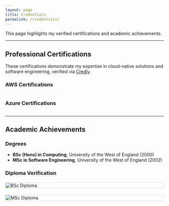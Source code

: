 ```yaml
---
layout: page
title: Credentials
permalink: /credentials/
---
```


This page highlights my verified certifications and academic achievements.

---

## Professional Certifications
These certifications demonstrate my expertise in cloud-native solutions and software engineering, verified via [Credly](https://www.credly.com/users/elen-van-engelen-maslova).

### AWS Certifications
<div style="display: flex; flex-wrap: wrap; gap: 20px;">
  <!-- Placeholder for AWS Certifications -->
  <div data-iframe-width="150" data-iframe-height="270" data-share-badge-id="c03a7d0d-8128-43b4-930a-db5f239f2f2c" data-share-badge-host="https://www.credly.com"></div>
  <div data-iframe-width="150" data-iframe-height="270" data-share-badge-id="21f8c5b1-a5f6-4e35-829f-306aee08e920" data-share-badge-host="https://www.credly.com"></div>
  <div data-iframe-width="150" data-iframe-height="270" data-share-badge-id="a633445b-507c-42ad-bf5d-8284af80c1c7" data-share-badge-host="https://www.credly.com"></div>
  <div data-iframe-width="150" data-iframe-height="270" data-share-badge-id="09b4aa6f-f2cb-4a42-9bde-35da6cef248f" data-share-badge-host="https://www.credly.com"></div>
</div>
<script type="text/javascript" async src="//cdn.credly.com/assets/utilities/embed.js"></script>

### Azure Certifications
<div style="display: flex; flex-wrap: wrap; gap: 20px;">
  <!-- Azure Certifications -->
  <div data-iframe-width="150" data-iframe-height="270" data-share-badge-id="5ae18e92-b259-4c50-a006-6f954ebd65df" data-share-badge-host="https://www.credly.com"></div>
  <div data-iframe-width="150" data-iframe-height="270" data-share-badge-id="azure-architect-badge-id" data-share-badge-host="https://www.credly.com"></div>
</div>
<script type="text/javascript" async src="//cdn.credly.com/assets/utilities/embed.js"></script>

---

## Academic Achievements
### Degrees
- **BSc (Hons) in Computing**, University of the West of England (2000)
- **MSc in Software Engineering**, University of the West of England (2002)

### Diploma Verification
<div style="display: flex; flex-wrap: wrap; justify-content: center; gap: 20px; margin: 20px 0;">
  <img src="{{ '/assets/images/bachelor.png' | relative_url }}" alt="BSc Diploma" style="max-width: 100%; height: auto; border: 1px solid #ddd; flex: 1 1 300px;">
  <img src="{{ '/assets/images/master.png' | relative_url }}" alt="MSc Diploma" style="max-width: 100%; height: auto; border: 1px solid #ddd; flex: 1 1 300px;">
</div>



